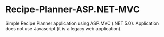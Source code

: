 # Recipe-Planner-ASP.NET-MVC
Simple Recipe Planner application using ASP.MVC (.NET 5.0). Application does not use Javascript (it is a legacy web application). 
